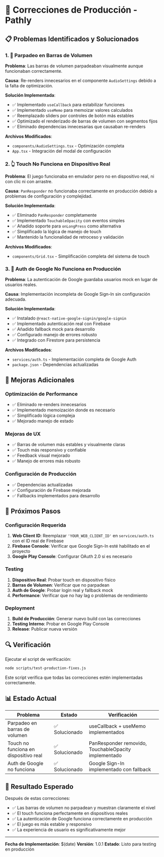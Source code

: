 # 🔧 Correcciones de Producción - Pathly

## 📋 Problemas Identificados y Solucionados

### 1. 🎵 Parpadeo en Barras de Volumen

**Problema**: Las barras de volumen parpadeaban visualmente aunque funcionaban correctamente.

**Causa**: Re-renders innecesarios en el componente `AudioSettings` debido a la falta de optimización.

**Solución Implementada**:
- ✅ Implementado `useCallback` para estabilizar funciones
- ✅ Implementado `useMemo` para memoizar valores calculados
- ✅ Reemplazado sliders por controles de botón más estables
- ✅ Optimizado el renderizado de barras de volumen con segmentos fijos
- ✅ Eliminado dependencias innecesarias que causaban re-renders

**Archivos Modificados**:
- `components/AudioSettings.tsx` - Optimización completa
- `App.tsx` - Integración del modal de configuración

### 2. 👆 Touch No Funciona en Dispositivo Real

**Problema**: El juego funcionaba en emulador pero no en dispositivo real, ni con clic ni con arrastre.

**Causa**: `PanResponder` no funcionaba correctamente en producción debido a problemas de configuración y complejidad.

**Solución Implementada**:
- ✅ Eliminado `PanResponder` completamente
- ✅ Implementado `TouchableOpacity` con eventos simples
- ✅ Añadido soporte para `onLongPress` como alternativa
- ✅ Simplificado la lógica de manejo de touch
- ✅ Mantenido la funcionalidad de retroceso y validación

**Archivos Modificados**:
- `components/Grid.tsx` - Simplificación completa del sistema de touch

### 3. 🔐 Auth de Google No Funciona en Producción

**Problema**: La autenticación de Google guardaba usuarios mock en lugar de usuarios reales.

**Causa**: Implementación incompleta de Google Sign-In sin configuración adecuada.

**Solución Implementada**:
- ✅ Instalado `@react-native-google-signin/google-signin`
- ✅ Implementado autenticación real con Firebase
- ✅ Añadido fallback mock para desarrollo
- ✅ Configurado manejo de errores robusto
- ✅ Integrado con Firestore para persistencia

**Archivos Modificados**:
- `services/auth.ts` - Implementación completa de Google Auth
- `package.json` - Dependencias actualizadas

## 🚀 Mejoras Adicionales

### Optimización de Performance
- ✅ Eliminado re-renders innecesarios
- ✅ Implementado memoización donde es necesario
- ✅ Simplificado lógica compleja
- ✅ Mejorado manejo de estado

### Mejoras de UX
- ✅ Barras de volumen más estables y visualmente claras
- ✅ Touch más responsivo y confiable
- ✅ Feedback visual mejorado
- ✅ Manejo de errores más robusto

### Configuración de Producción
- ✅ Dependencias actualizadas
- ✅ Configuración de Firebase mejorada
- ✅ Fallbacks implementados para desarrollo

## 📝 Próximos Pasos

### Configuración Requerida
1. **Web Client ID**: Reemplazar `'YOUR_WEB_CLIENT_ID'` en `services/auth.ts` con el ID real de Firebase
2. **Firebase Console**: Verificar que Google Sign-In esté habilitado en el proyecto
3. **Google Play Console**: Configurar OAuth 2.0 si es necesario

### Testing
1. **Dispositivo Real**: Probar touch en dispositivo físico
2. **Barras de Volumen**: Verificar que no parpadean
3. **Auth de Google**: Probar login real y fallback mock
4. **Performance**: Verificar que no hay lag o problemas de rendimiento

### Deployment
1. **Build de Producción**: Generar nuevo build con las correcciones
2. **Testing Interno**: Probar en Google Play Console
3. **Release**: Publicar nueva versión

## 🔍 Verificación

Ejecutar el script de verificación:
```bash
node scripts/test-production-fixes.js
```

Este script verifica que todas las correcciones estén implementadas correctamente.

## 📊 Estado Actual

| Problema | Estado | Verificación |
|----------|--------|--------------|
| Parpadeo en barras de volumen | ✅ Solucionado | useCallback + useMemo implementados |
| Touch no funciona en dispositivo real | ✅ Solucionado | PanResponder removido, TouchableOpacity implementado |
| Auth de Google no funciona | ✅ Solucionado | Google Sign-In implementado con fallback |

## 🎯 Resultado Esperado

Después de estas correcciones:
- ✅ Las barras de volumen no parpadean y muestran claramente el nivel
- ✅ El touch funciona perfectamente en dispositivos reales
- ✅ La autenticación de Google funciona correctamente en producción
- ✅ El juego es más estable y responsivo
- ✅ La experiencia de usuario es significativamente mejor

---

**Fecha de Implementación**: $(date)
**Versión**: 1.0.1
**Estado**: Listo para testing en producción 
